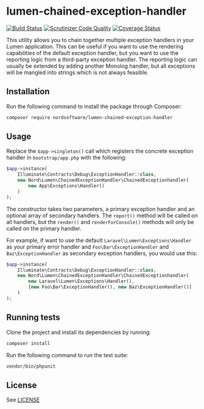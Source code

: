 # lumen-chained-exception-handler

[![Build Status](https://travis-ci.org/nordsoftware/lumen-chained-exception-handler.svg?branch=travis)](https://travis-ci.org/nordsoftware/lumen-chained-exception-handler)
[![Scrutinizer Code Quality](https://scrutinizer-ci.com/g/nordsoftware/lumen-chained-exception-handler/badges/quality-score.png?b=master)](https://scrutinizer-ci.com/g/nordsoftware/lumen-chained-exception-handler/?branch=master)
[![Coverage Status](https://coveralls.io/repos/github/nordsoftware/lumen-chained-exception-handler/badge.svg?branch=travis)](https://coveralls.io/github/nordsoftware/lumen-chained-exception-handler?branch=travis)

This utility allows you to chain together multiple exception handlers in your Lumen application. This can be useful if 
you want to use the rendering capabilities of the default exception handler, but you want to use the reporting logic 
from a third-party exception handler. The reporting logic can usually be extended by adding another Monolog handler, 
but all exceptions will be mangled into strings which is not always feasible.

## Installation

Run the following command to install the package through Composer:

```sh
composer require nordsoftware/lumen-chained-exception-handler
```

## Usage

Replace the `$app->singleton()` call which registers the concrete exception handler in `bootstrap/app.php` with the 
following:

```php
$app->instance(
    Illuminate\Contracts\Debug\ExceptionHandler::class,
    new Nord\Lumen\ChainedExceptionHandler\ChainedExceptionhandler(
        new App\Exceptions\Handler()
    )
);
```

The constructor takes two parameters, a primary exception handler and an optional array of secondary handlers. The 
`report()` method will be called on all handlers, but the `render()` and `renderForConsole()` methods will only be 
called on the primary handler.

For example, if want to use the default `Laravel\Lumen\Exceptions\Handler` as your primary error handler and 
`Foo\Bar\ExceptionHandler` and `Baz\ExceptionHandler` as secondary exception handlers, you would use this:

```php
$app->instance(
    Illuminate\Contracts\Debug\ExceptionHandler::class,
    new Nord\Lumen\ChainedExceptionHandler\ChainedExceptionhandler(
        new Laravel\Lumen\Exceptions\Handler(),
        [new Foo\Bar\ExceptionHandler(), new Baz\ExceptionHandler()]
    )
);
```

## Running tests

Clone the project and install its dependencies by running:

```sh
composer install
```

Run the following command to run the test suite:

```sh
vendor/bin/phpunit
```

## License

See [LICENSE](LICENSE)
